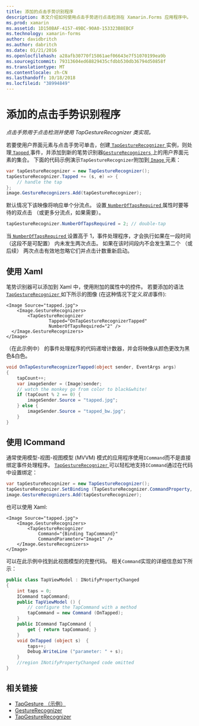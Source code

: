 ```yaml
---
title: 添加的点击手势识别程序
description: 本文介绍如何使用点击手势进行点击检测在 Xamarin.Forms 应用程序中。 点击检测是通过 TapGestureRecognizer 类实现的。
ms.prod: xamarin
ms.assetid: 1D150BAF-4157-49BC-90A0-153323B8EBCF
ms.technology: xamarin-forms
author: davidbritch
ms.author: dabritch
ms.date: 01/21/2016
ms.openlocfilehash: a28afb30770f15861aef06643e7f51070199ea9b
ms.sourcegitcommit: 79313604ed68829435cfdbb530db36794d50858f
ms.translationtype: MT
ms.contentlocale: zh-CN
ms.lasthandoff: 10/18/2018
ms.locfileid: "38994849"
---
```

# <a name="adding-a-tap-gesture-recognizer"></a>添加的点击手势识别程序

_点击手势用于点击检测并使用 TapGestureRecognizer 类实现。_

若要使用户界面元素与点击手势可单击，创建[ `TapGestureRecognizer` ](xref:Xamarin.Forms.TapGestureRecognizer)实例，则处理[ `Tapped` ](xref:Xamarin.Forms.TapGestureRecognizer.Tapped)事件，并添加到新的笔势识别器[`GestureRecognizers` ](xref:Xamarin.Forms.View.GestureRecognizers)上的用户界面元素的集合。 下面的代码示例演示`TapGestureRecognizer`附加到[ `Image` ](xref:Xamarin.Forms.Image)元素：

```csharp
var tapGestureRecognizer = new TapGestureRecognizer();
tapGestureRecognizer.Tapped += (s, e) => {
    // handle the tap
};
image.GestureRecognizers.Add(tapGestureRecognizer);
```

默认情况下该映像将响应单个分流点。 设置[ `NumberOfTapsRequired` ](xref:Xamarin.Forms.TapGestureRecognizer.NumberOfTapsRequired)属性时要等待的双点击 （或更多分流点，如果需要）。

```csharp
tapGestureRecognizer.NumberOfTapsRequired = 2; // double-tap
```

当[ `NumberOfTapsRequired` ](xref:Xamarin.Forms.TapGestureRecognizer.NumberOfTapsRequired)设置高于 1，事件处理程序，才会执行如果在一段时间 （这段不是可配置） 内未发生两次点击。 如果在该时间段内不会发生第二个 （或后续） 两次点击有效地忽略它们并点击计数重新启动。

<a name="Using_Xaml" />

## <a name="using-xaml"></a>使用 Xaml

笔势识别器可以添加到 Xaml 中，使用附加的属性中的控件。 若要添加的语法[ `TapGestureRecognizer` ](xref:Xamarin.Forms.TapGestureRecognizer)如下所示的图像 (在这种情况下定义*双击*事件):

```xaml
<Image Source="tapped.jpg">
    <Image.GestureRecognizers>
        <TapGestureRecognizer
                Tapped="OnTapGestureRecognizerTapped"
                NumberOfTapsRequired="2" />
  </Image.GestureRecognizers>
</Image>
```

（在此示例中） 的事件处理程序的代码递增计数器，并会将映像从颜色更改为黑色&amp;白色。

```csharp
void OnTapGestureRecognizerTapped(object sender, EventArgs args)
{
    tapCount++;
    var imageSender = (Image)sender;
    // watch the monkey go from color to black&white!
    if (tapCount % 2 == 0) {
        imageSender.Source = "tapped.jpg";
    } else {
        imageSender.Source = "tapped_bw.jpg";
    }
}
```

## <a name="using-icommand"></a>使用 ICommand

通常使用模型-视图-视图模型 (MVVM) 模式的应用程序使用`ICommand`而不是直接绑定事件处理程序。 [ `TapGestureRecognizer` ](xref:Xamarin.Forms.TapGestureRecognizer)可以轻松地支持`ICommand`通过在代码中设置绑定：

```csharp
var tapGestureRecognizer = new TapGestureRecognizer();
tapGestureRecognizer.SetBinding (TapGestureRecognizer.CommandProperty, "TapCommand");
image.GestureRecognizers.Add(tapGestureRecognizer);
```

也可以使用 Xaml:

```xaml
<Image Source="tapped.jpg">
    <Image.GestureRecognizers>
        <TapGestureRecognizer
            Command="{Binding TapCommand}"
            CommandParameter="Image1" />
    </Image.GestureRecognizers>
</Image>
```

可以在此示例中找到此视图模型的完整代码。 相关`Command`实现的详细信息如下所示：

```csharp
public class TapViewModel : INotifyPropertyChanged
{
    int taps = 0;
    ICommand tapCommand;
    public TapViewModel () {
        // configure the TapCommand with a method
        tapCommand = new Command (OnTapped);
    }
    public ICommand TapCommand {
        get { return tapCommand; }
    }
    void OnTapped (object s)  {
        taps++;
        Debug.WriteLine ("parameter: " + s);
    }
    //region INotifyPropertyChanged code omitted
}
```


## <a name="related-links"></a>相关链接

- [TapGesture （示例）](https://developer.xamarin.com/samples/xamarin-forms/WorkingWithGestures/TapGesture/)
- [GestureRecognizer](xref:Xamarin.Forms.GestureRecognizer)
- [TapGestureRecognizer](xref:Xamarin.Forms.TapGestureRecognizer)
